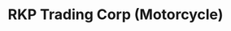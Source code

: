 ---
title: "RKP Trading Corp (Motorcycle)"
url: /puerto-princesa/rkp-trading-corp-motorcycle/
shop: motorcycle
---